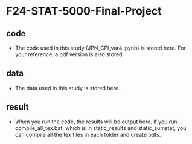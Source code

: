 # F24-STAT-5000-Final-Project

## code
- The code used in this study (JPN_CPI_var4.ipynb) is stored here. For your reference, a pdf version is also stored.

## data
- The data used in this study is stored here.

## result
- When you run the code, the results will be output here. If you run compile_all_tex.bat, which is in static_results and static_sumstat, you can compile all the tex files in each folder and create pdfs.
